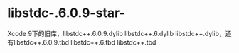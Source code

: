 # libstdc-.6.0.9-star-
Xcode 9下的旧库，libstdc++.6.0.9.dylib libstdc++.6.dylib libstdc++.dylib，还有libstdc++.6.0.9.tbd libstdc++.6.tbd libstdc++.tbd
